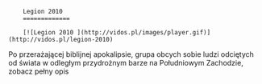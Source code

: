 
        Legion 2010 
        =============
        
        [![Legion 2010 ](http://vidos.pl/images/player.gif)](http://vidos.pl/legion-2010)
        
        
 Po przerażającej biblijnej apokalipsie, grupa obcych sobie ludzi odciętych od świata w odległym przydrożnym barze na Południowym Zachodzie, zobacz pełny opis
    